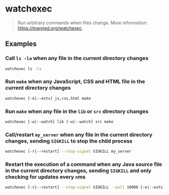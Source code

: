 # watchexec

> Run arbitrary commands when files change. More information: <https://manned.org/watchexec>.

## Examples

### Call `ls -la` when any file in the current directory changes

```bash
watchexec ls -la
```

### Run `make` when any JavaScript, CSS and HTML file in the current directory changes

```bash
watchexec [-e|--exts] js,css,html make
```

### Run `make` when any file in the `lib` or `src` directory changes

```bash
watchexec [-w|--watch] lib [-w|--watch] src make
```

### Call/restart `my_server` when any file in the current directory changes, sending `SIGKILL` to stop the child process

```bash
watchexec [-r|--restart] --stop-signal SIGKILL my_server
```

### Restart the execution of a command when any Java source file in the current directory changes, sending `SIGKILL` and only checking for updates every `n`ms

```bash
watchexec [-r|--restart] --stop-signal SIGKILL --poll 10000 [-e|--exts] java command
```
